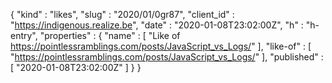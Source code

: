 {
  "kind" : "likes",
  "slug" : "2020/01/0gr87",
  "client_id" : "https://indigenous.realize.be",
  "date" : "2020-01-08T23:02:00Z",
  "h" : "h-entry",
  "properties" : {
    "name" : [ "Like of https://pointlessramblings.com/posts/JavaScript_vs_Logs/" ],
    "like-of" : [ "https://pointlessramblings.com/posts/JavaScript_vs_Logs/" ],
    "published" : [ "2020-01-08T23:02:00Z" ]
  }
}
